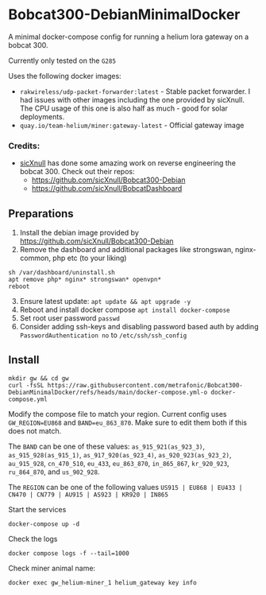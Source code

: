# Bobcat300-DebianMinimalDocker
A minimal docker-compose config for running a helium lora gateway on a bobcat 300.

Currently only tested on the `G285`

Uses the following docker images:
- `rakwireless/udp-packet-forwarder:latest` - Stable packet forwarder. I had issues with other images including the one provided by sicXnull. The CPU usage of this one is also half as much - good for solar deployments.
- `quay.io/team-helium/miner:gateway-latest` - Official gateway image

### Credits:
- [sicXnull](https://github.com/sicXnull) has done some amazing work on reverse engineering the bobcat 300. Check out their repos:
  - https://github.com/sicXnull/Bobcat300-Debian
  - https://github.com/sicXnull/BobcatDashboard
 
## Preparations
1. Install the debian image provided by https://github.com/sicXnull/Bobcat300-Debian
2. Remove the dashboard and additional packages like strongswan, nginx-common, php etc (to your liking)
```
sh /var/dashboard/uninstall.sh
apt remove php* nginx* strongswan* openvpn*
reboot
```
3. Ensure latest update: `apt update && apt upgrade -y`
4. Reboot and install docker compose `apt install docker-compose`
5. Set root user password `passwd`
6. Consider adding ssh-keys and disabling password based auth by adding `PasswordAuthentication no` to `/etc/ssh/ssh_config` 

## Install
```
mkdir gw && cd gw
curl -fsSL https://raw.githubusercontent.com/metrafonic/Bobcat300-DebianMinimalDocker/refs/heads/main/docker-compose.yml-o docker-compose.yml
```
Modify the compose file to match your region. Current config uses `GW_REGION=EU868` and `BAND=eu_863_870`. Make sure to edit them both if this does not match.

The `BAND` can be one of these values: `as_915_921(as_923_3)`, `as_915_928(as_915_1)`, `as_917_920(as_923_4)`, `as_920_923(as_923_2)`, `au_915_928`, `cn_470_510`, `eu_433`, `eu_863_870`, `in_865_867`, `kr_920_923`, `ru_864_870`, and `us_902_928`.

The `REGION` can be one of the following values `US915 | EU868 | EU433 | CN470 | CN779 | AU915 | AS923 | KR920 | IN865`

Start the services
```
docker-compose up -d
```
Check the logs
```
docker compose logs -f --tail=1000
```
Check miner animal name:
```
docker exec gw_helium-miner_1 helium_gateway key info
```
